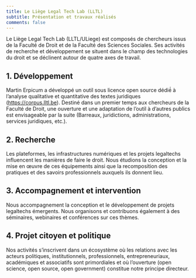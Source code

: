 ```yaml
---
title: Le Liège Legal Tech Lab (LLTL)
subtitle: Présentation et travaux réalisés
comments: false
---
```


Le Liège Legal Tech Lab (LLTL/ULiege) est composés de chercheurs issus de la Faculté de Droit et de la Faculté des Sciences Sociales. Ses activités de recherche et développement se situent dans le champ des technologies du droit et se déclinent autour de quatre axes de travail.

## 1. Développement
Martin Erpicum a développé un outil sous licence open source dédié́ à l’analyse qualitative et quantitative des textes juridiques (https://corpus.lltl.be). Destiné dans un premier temps aux chercheurs de la Faculté de Droit, une ouverture et une adaptation de l’outil à d’autres publics est envisageable par la suite (Barreaux, juridictions, administrations, services juridiques, etc.).
## 2. Recherche
Les plateformes, les infrastructures numériques et les projets legaltechs influencent les manières de faire le droit. Nous étudions la conception et la mise en œuvre de ces équipements ainsi que la recomposition des pratiques et des savoirs professionnels auxquels ils donnent lieu.  
## 3. Accompagnement et intervention
Nous accompagnement la conception et le développement de projets legaltechs émergents. Nous organisons et contribuons également à des séminaires, webinaires et conférences sur ces thèmes.
## 4. Projet citoyen et politique
Nos activités s’inscrivent dans un écosystème où les relations avec les acteurs politiques, institutionnels, professionnels, entrepreneuriaux, académiques et associatifs sont primordiales et où l’ouverture (open science, open source, open government) constitue notre principe directeur.

<!-- 
Le Liège Legal Tech Lab (LLTL) a été créé en 2020 à l’interface de deux facultés, la Faculté de Droit et la Faculté des Sciences Sociales de l’ULiege. Le LLTL développe des activités de recherche, de développement et d’innovation en lien avec les technologies et le droit au sein de l’ULiege mais aussi dans le champ du droit belge. Le LLTL est actuellement actif sur quatre axes de travail.

## Un projet de R&D
Un projet de R&D vise actuellement à développer un outil ouvert sous licence open source dédié́ à l’analyse qualitative et quantitative des textes juridiques (https://corpus.lltl.be). Cet outil est développé par Martin Erpicum et est, dans un premier temps, destiné aux membres de la Faculté de Droit qui analysent des sources juridiques pour les besoins de leur recherche. L’information et la formation des utilisateurs est prévue d’ici septembre 2020. Dans un deuxième temps, une ouverture et une adaptation de l’outil à d’autres publics est envisageable (Barreau de Liège, juridictions, administrations, etc.).

## Un programme de recherche
Un programme de recherche a jusqu’ici permis Christophe Dubois et Pierre Delvenne d’étudier trois facettes relatives à la digitalisation du droit.
- **a.**	la genèse de la plateforme **DPA-deposit** a été étudiée (Dubois, Mansvelt & Delvenne, 2019), de même que les controverses et obstacles relatives à son déploiement (Dubois, 2019).
- **b.**	**trois projets legaltech** initiés par des avocats belges ont été étudiés, ce qui a notamment permis de considérer l’hybridation des connaissances et des pratiques de ces avocats entrepreneurs, de même que l’influence réciproque entre ces derniers et leur profession (Dubois, 2020).
- **c.**	**des réflexions théoriques et critiques** concernant le droit algorithmique (Dubois, 2018 ; Dubois & Schoenaers, 2019a et 2019b), l’openjustice (Dubois, Montens & Vandendooren, 2020) et le marché de l’édition juridique (Dubois et al., 2020).

## Un projet citoyen et politique
Un projet citoyen et politique à travers l’implication de Martin Erpicum et Christophe Dubois dans l’asbl openjustice. Cette plateforme permet d’approfondir nos activités de développement, d’innovation et d’analyse tout en mettant notre expérience au service d’un réseau ouvert et en mouvement.

## Une offre d’accompagnement et de réflexion
Une offre d’accompagnement et de réflexion pour des projets legal tech émergents. Nous sommes ainsi en lien avec plusieurs entrepreneurs de projets legaltech (ULaw, OSA, Lawbox, LegalStreet, Larenza, Biddit, Axa, etc.) ainsi qu’avec l’OVB dont nous avons organisé les Legal Tech Congress 2018 et 2019.

---
Ces **quatre axes** concernent des activités de nature différentes (développement, recherche, citoyenneté, accompagnement) qui, toutes, s’articulent autour de quatre thématiques principales :

- 1.  **La modernisation de la Justice** : il s’agit de comprendre les ressources, les contraintes et les risques que représentent les technologies informatiques et digitales pour la Justice, sur les plans culturels, matériels, organisationnels et institutionnels.
- 2. **L’équipement des décisions juridico-judiciaires** : il s’agit d’étudier la manière dont les outils digitaux (algorithmes, IA, robots, plateformes, etc.) équipent les décisions des magistrats, avocats, juristes d’entreprise, assureurs, notaires, etc.
- 3. **L’ouverture du droit** : il s’agit d’analyser les mécanismes (marchands, professionnels, juridiques et technologiques) de fermeture et d’ouverture de l’accès à l’information juridique (législation et jurisprudence) tout en favorisant cet accès via nos développements.
- 4. **L’hybridation des connaissances et des pratiques des professionnels du droit** : il s’agit d’étudier les influences réciproques des savoirs juridiques et technologiques sur les pratiques des avocats, magistrats, greffiers, huissiers, notaires, juristes d’entreprise, assureurs, etc. Ceci, notamment, afin de questionner les méthodes de formation à ces métiers et, plus particulièrement, aux méthodes de recherche juridique.



## Références :
- DUBOIS C. (in press). How do lawyers engineer and develop legaltech projects? Law, Technology and Humans, 2(2).
- DUBOIS, C., MONTENS, P., VANDENDOOREN, A. S., HOYOUX, R., VIGNERON, J. & ROSIC, Z. (2020). Le libre accès à l’information juridique : une opportunité démocratique… et budgétaire. Le Vif. L’Express. URL : https://www.levif.be/actualite/belgique/le-libre-acces-a-l-information-juridique-une-opportunite-democratique-et-budgetaire/article-opinion-1296831.html
- DUBOIS, C., MONTENS, P., & VANDENDOOREN, A. S. (2020). Toutes les décisions de justice seront bientôt publiées sur internet: pourquoi cette loi soulève des enjeux démocratiques importants. La Libre Belgique. URL : https://www.lalibre.be/debats/opinions/la-publication-online-des-decisions-de-justice-constats-d-urgence-5ec241c5d8ad581c54f4c501
- DUBOIS C. (2019). DPA-Deposit et la digitalisation de la Justice : une valse à trois ou quatre temps ? RDTI (Revue du Droit des Technologies de l’Information), , 76-77, 61-72.
- DUBOIS C., SCHOENAERS F., (2019a), Le droit à l’épreuve des algorithmes, Droit et société, 103(3) (direction du numéro spécial)
- DUBOIS C., SCHOENAERS F., (2019b), Les algorithmes dans le droit : illusions et (r)évolutions, Droit et société, 103(3), 503-515.
- DUBOIS C., MANSVELT V., DELVENNE P., (2019, forthcoming), Entre nécessité et opportunité : la digitalisation de la Justice belge par l’Ordre des avocats, Droit et société, 103(3), 555-572.
- DUBOIS C. (2018). Law in an algorithmic world: an introduction to Law. AdRem – Tijdschrift van de Orde van Vlaamse Balies, 17(3), 26-33. -->
